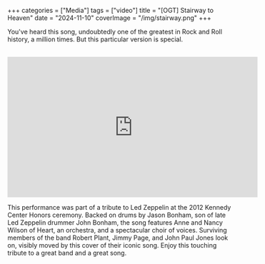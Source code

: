 +++
categories = ["Media"]
tags = ["video"]
title = "[OGT] Stairway to Heaven"
date = "2024-11-10"
coverImage = "/img/stairway.png"
+++

You've heard this song, undoubtedly one of the greatest in Rock and Roll history, a million times. But this particular version is special.

<!--more-->

<br>
<iframe width="560" height="315" src="https://www.youtube.com/embed/2cZ_EFAmj08?si=5j-aEaQuRgccpgVc" title="YouTube video player" frameborder="0" allow="accelerometer; autoplay; clipboard-write; encrypted-media; gyroscope; picture-in-picture; web-share" referrerpolicy="strict-origin-when-cross-origin" allowfullscreen></iframe>

This performance was part of a tribute to Led Zeppelin at the 2012 Kennedy Center Honors ceremony. Backed on drums by Jason Bonham, son of late Led Zeppelin drummer
John Bonham, the song features Anne and Nancy Wilson of Heart, an orchestra,
and a spectacular choir of voices.
Surviving members of the band Robert Plant, Jimmy Page, and John Paul Jones look
on, visibly moved by this cover of their iconic song.
Enjoy this touching tribute to a great band and a great song.
